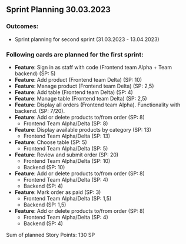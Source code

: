 ## Sprint Planning 30.03.2023

### Outcomes:

- Sprint planning for second sprint (31.03.2023 - 13.04.2023)


### Following cards are planned for the first sprint:

- **Feature**: Sign in as staff with code (Frontend team Alpha + Team backend) (SP: 5)
- **Feature**: Add product (Frontend team Delta) (SP: 10)
- **Feature**: Manage product (Frontend team Delta) (SP: 2,5)
- **Feature**: Add table (Frontend team Delta) (SP: 4)
- **Feature**: Manage table (Frontend team Delta) (SP: 2,5)
- **Feature**: Display all orders (Frontend team Alpha). Functionality with backend. (SP: 7/20).
- **Feature**: Add or delete products to/from order (SP: 8)
  - Frontend Team Alpha/Delta (SP: 8)
- **Feature**: Display available products by category (SP: 13)
  - Frontend Team Alpha/Delta (SP: 13)
- **Feature**: Choose table (SP: 5)
  - Frontend Team Alpha/Delta (SP: 5)
- **Feature**: Review and submit order (SP: 20)
  - Frontend Team Alpha/Delta (SP: 10)
  - Backend (SP: 10)
- **Feature**: Add or delete products to/from order (SP: 8)
  - Frontend Team Alpha/Delta (SP: 4)
  - Backend (SP: 4)
- **Feature**: Mark order as paid (SP: 3)
  - Frontend Team Alpha/Delta (SP: 1,5)
  - Backend (SP: 1,5)
- **Feature**: Add or delete products to/from order (SP: 8)
  - Frontend Team Alpha/Delta (SP: 4)
  - Backend (SP: 4)

Sum of planned Story Points: 130 SP
